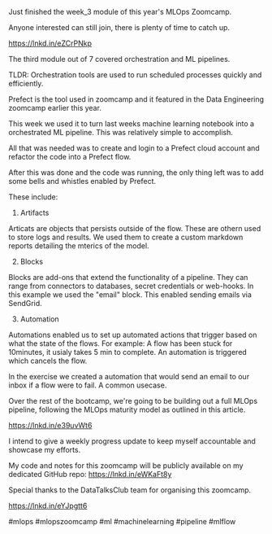Just finished the week_3 module of this year's MLOps Zoomcamp.



Anyone interested can still join, there is plenty of time to catch up.

https://lnkd.in/eZCrPNkp



The third module out of 7 covered orchestration and ML pipelines.

TLDR: Orchestration tools are used to run scheduled processes quickly and efficiently.

Prefect is the tool used in zoomcamp and it featured in the Data Engineering zoomcamp earlier this year.

This week we used it to turn last weeks machine learning notebook into a orchestrated ML pipeline. This was relatively simple to accomplish. 

All that was needed was to create and login to a Prefect cloud account and refactor the code into a Prefect flow. 

After this was done and the code was running, the only thing left was to add some bells and whistles enabled by Prefect. 

These include:

1. Artifacts

Articats are objects that persists outside of the flow. These are othern used to store logs and results. We used them to create a custom markdown reports detailing the mterics of the model.

2. Blocks

Blocks are add-ons that extend the functionality of a pipeline. They can range from connectors to databases, secret credentials or web-hooks. In this example we used the "email" block. This enabled sending emails via SendGrid. 

3. Automation

Automations enabled us to set up automated actions that trigger based on what the state of the flows. For example: A flow has been stuck for 10minutes, it usialy takes 5 min to complete. An automation is triggered which cancels the flow. 

In the exercise we created a automation that would send an email to our inbox if a flow were to fail. A common usecase.


Over the rest of the bootcamp, we're going to be building out a full MLOps pipeline, following the MLOps maturity model as outlined in this article.

https://lnkd.in/e39uvWt6



I intend to give a weekly progress update to keep myself accountable and showcase my efforts.



My code and notes for this zoomcamp will be publicly available on my dedicated GitHub repo: https://lnkd.in/eWKaFt8y



Special thanks to the DataTalksClub team for organising this zoomcamp.

https://lnkd.in/eYJpgtt6



#mlops #mlopszoomcamp #ml #machinelearning #pipeline #mlflow 